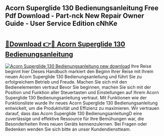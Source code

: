 ## Acorn Superglide 130 Bedienungsanleitung Free Pdf Download - Part-nck New Repair Owner Guide - User Service Edition cNhKe

# <h2><a href="http://df3tnq.blite.top/?on=Acorn+Superglide+130+Bedienungsanleitung">🔗Download 👉🔴 Acorn Superglide 130 Bedienungsanleitung</a></h2>

[![Acorn Superglide 130 Bedienungsanleitung new download](https://i.imgur.com/lujVjoI.png)](http://df3tnq.blite.top/?on=Acorn+Superglide+130+Bedienungsanleitung)
Ihre Reise beginnt hier Dieses Handbuch markiert den Beginn Ihrer Reise mit Ihrem neuen Acorn Superglide 130 Bedienungsanleitung und führt Sie zu erfolgreichem Betrieb und Freude. Machen Sie sich mit den Bedienelementen vertraut Bevor Sie beginnen, machen Sie sich mit der Position und Funktion aller Steuertasten und Einstellungen auf Ihrem Acorn Superglide 130 Bedienungsanleitung vertraut. Mit Funktionen wie der Funktionsliste wurde Ihr neues Acorn Superglide 130 Bedienungsanleitung entwickelt, um die Produktivität und Effizienz zu maximieren. Wir vertrauen darauf, dass das Acorn Superglide 130 BedienungsanleitungD eine zuverlässige und effektive Ressource für Ihre Bemühungen war, die Besonderheiten Ihres neuen Geräts kennenzulernen. Bei Fragen oder Bedenken wenden Sie sich bitte an unser Kundendienstteam.
